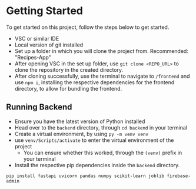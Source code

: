 # Getting Started
To get started on this project, follow the steps below to get started. 

- VSC or similar IDE
- Local version of git installed
- Set up a folder in which you will clone the project from. Recommended: "Recipes-App"
- After opening VSC in the set up folder, use `git clone <REPO_URL>` to clone the repository in the created directory.
- After cloning successfully, use the terminal to navigate to `/frontend` and use `npm i`, installing the respective dependencies for the frontend directory, to allow for bundling the frontend.


## Running Backend
- Ensure you have the latest version of Python installed
- Head over to the `backend` directory, through `cd backend` in your terminal
- Create a virtual environment, by using `py -m venv venv`
- use `venv/Scripts/activate` to enter the virtual environment of the project
  - You can ensure whether this worked, through the `(venv)` prefix in your terminal
- Install the respective pip dependencies inside the `backend` directory.

```bs
pip install fastapi uvicorn pandas numpy scikit-learn joblib firebase-admin
```